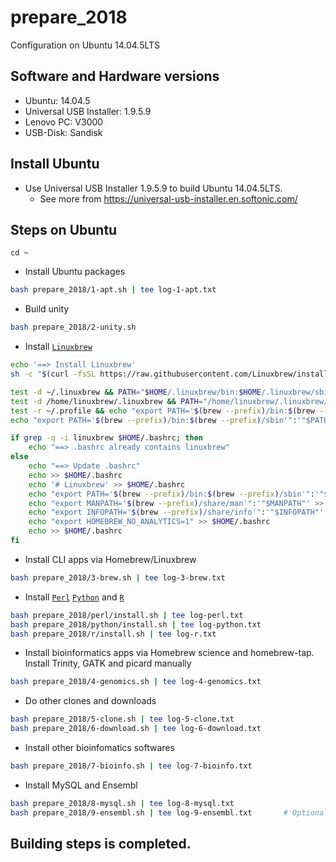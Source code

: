 # prepare_2018
Configuration on Ubuntu 14.04.5LTS


## Software and Hardware versions

* Ubuntu: 14.04.5
* Universal USB Installer: 1.9.5.9
* Lenovo PC: V3000
* USB-Disk: Sandisk

## Install Ubuntu

* Use Universal USB Installer 1.9.5.9 to build Ubuntu 14.04.5LTS.
  * See more from https://universal-usb-installer.en.softonic.com/
  
## Steps on Ubuntu

```basn
cd ~
```

* Install Ubuntu packages
```bash
bash prepare_2018/1-apt.sh | tee log-1-apt.txt
```

* Build unity
```bash
bash prepare_2018/2-unity.sh
```

* Install [`Linuxbrew`](http://linuxbrew.sh/)
```bash
echo '==> Install Linuxbrew'
sh -c "$(curl -fsSL https://raw.githubusercontent.com/Linuxbrew/install/master/install.sh)"

test -d ~/.linuxbrew && PATH="$HOME/.linuxbrew/bin:$HOME/.linuxbrew/sbin:$PATH"
test -d /home/linuxbrew/.linuxbrew && PATH="/home/linuxbrew/.linuxbrew/bin:/home/linuxbrew/.linuxbrew/sbin:$PATH"
test -r ~/.profile && echo "export PATH='$(brew --prefix)/bin:$(brew --prefix)/sbin'":'"$PATH"' >>~/.profile
echo "export PATH='$(brew --prefix)/bin:$(brew --prefix)/sbin'":'"$PATH"' >>~/.profile

if grep -q -i linuxbrew $HOME/.bashrc; then
    echo "==> .bashrc already contains linuxbrew"
else
    echo "==> Update .bashrc"
    echo >> $HOME/.bashrc
    echo '# Linuxbrew' >> $HOME/.bashrc
    echo "export PATH='$(brew --prefix)/bin:$(brew --prefix)/sbin'":'"$PATH"' >> $HOME/.bashrc
    echo "export MANPATH='$(brew --prefix)/share/man'":'"$MANPATH"' >> $HOME/.bashrc
    echo "export INFOPATH='$(brew --prefix)/share/info'":'"$INFOPATH"' >> $HOME/.bashrc
    echo "export HOMEBREW_NO_ANALYTICS=1" >> $HOME/.bashrc
    echo >> $HOME/.bashrc
fi
```

* Install CLI apps via Homebrew/Linuxbrew
```bash
bash prepare_2018/3-brew.sh | tee log-3-brew.txt
```

* Install [`Perl`](perl/) [`Python`](python/) and [`R`](r/)
```bash
bash prepare_2018/perl/install.sh | tee log-perl.txt
bash prepare_2018/python/install.sh | tee log-python.txt
bash prepare_2018/r/install.sh | tee log-r.txt
```


* Install bioinformatics apps via Homebrew science and homebrew-tap. Install Trinity, GATK and picard manually
```bash
bash prepare_2018/4-genomics.sh | tee log-4-genomics.txt
```
  
* Do other clones and downloads
```bash
bash prepare_2018/5-clone.sh | tee log-5-clone.txt
bash prepare_2018/6-download.sh | tee log-6-download.txt
```

* Install other bioinfomatics softwares
```bash
bash prepare_2018/7-bioinfo.sh | tee log-7-bioinfo.txt
```

* Install MySQL and Ensembl
```bash
bash prepare_2018/8-mysql.sh | tee log-8-mysql.txt
bash prepare_2018/9-ensembl.sh | tee log-9-ensembl.txt       # Optional, needed by alignDB
```

## Building steps is completed.
